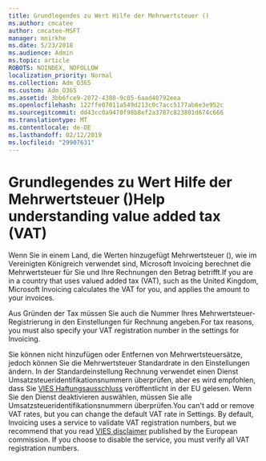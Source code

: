 ```yaml
---
title: Grundlegendes zu Wert Hilfe der Mehrwertsteuer ()
ms.author: cmcatee
author: cmcatee-MSFT
manager: mnirkhe
ms.date: 5/23/2018
ms.audience: Admin
ms.topic: article
ROBOTS: NOINDEX, NOFOLLOW
localization_priority: Normal
ms.collection: Adm_O365
ms.custom: Adm_O365
ms.assetid: 3bb6fce9-2072-4380-9c05-6aad40792eea
ms.openlocfilehash: 122ffe07011a549d213c0c7acc5177ab6e3e952c
ms.sourcegitcommit: dd43cc0a9470f98b8ef2a3787c823801d674c666
ms.translationtype: MT
ms.contentlocale: de-DE
ms.lasthandoff: 02/12/2019
ms.locfileid: "29907631"
---
```

# <a name="help-understanding-value-added-tax-vat"></a><span data-ttu-id="8bae0-102">Grundlegendes zu Wert Hilfe der Mehrwertsteuer ()</span><span class="sxs-lookup"><span data-stu-id="8bae0-102">Help understanding value added tax (VAT)</span></span>

<span data-ttu-id="8bae0-103">Wenn Sie in einem Land, die Werten hinzugefügt Mehrwertsteuer (), wie im Vereinigten Königreich verwendet sind, Microsoft Invoicing berechnet die Mehrwertsteuer für Sie und Ihre Rechnungen den Betrag betrifft.</span><span class="sxs-lookup"><span data-stu-id="8bae0-103">If you are in a country that uses valued added tax (VAT), such as the United Kingdom, Microsoft Invoicing calculates the VAT for you, and applies the amount to your invoices.</span></span>
  
<span data-ttu-id="8bae0-104">Aus Gründen der Tax müssen Sie auch die Nummer Ihres Mehrwertsteuer-Registrierung in den Einstellungen für Rechnung angeben.</span><span class="sxs-lookup"><span data-stu-id="8bae0-104">For tax reasons, you must also specify your VAT registration number in the settings for Invoicing.</span></span>
  
<span data-ttu-id="8bae0-p101">Sie können nicht hinzufügen oder Entfernen von Mehrwertsteuersätze, jedoch können Sie die Mehrwertsteuer Standardrate in den Einstellungen ändern. In der Standardeinstellung Rechnung verwendet einen Dienst Umsatzsteueridentifikationsnummern überprüfen, aber es wird empfohlen, dass Sie [VIES Haftungsausschluss](https://go.microsoft.com/fwlink/?LinkID=841741) veröffentlicht in der EU gelesen. Wenn Sie den Dienst deaktivieren auswählen, müssen Sie alle Umsatzsteueridentifikationsnummern überprüfen.</span><span class="sxs-lookup"><span data-stu-id="8bae0-p101">You can't add or remove VAT rates, but you can change the default VAT rate in Settings. By default, Invoicing uses a service to validate VAT registration numbers, but we recommend that you read [VIES disclaimer](https://go.microsoft.com/fwlink/?LinkID=841741) published by the European commission. If you choose to disable the service, you must verify all VAT registration numbers.</span></span> 
  

